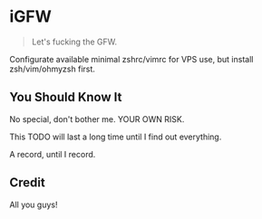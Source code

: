 # iGFW

> Let's fucking the GFW.

Configurate available minimal zshrc/vimrc for VPS use, but install zsh/vim/ohmyzsh first.


## You Should Know It

No special, don't bother me. YOUR OWN RISK.

This TODO will last a long time until I find out everything.

A record, until I record.


## Credit

All you guys!
